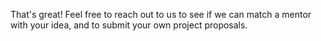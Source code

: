 That's great! Feel free to reach out to us to see if we can match a mentor with your idea, and to submit your own project proposals.
